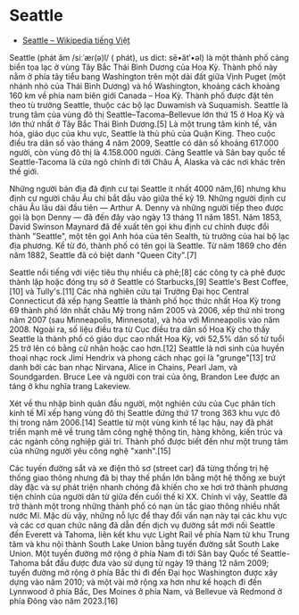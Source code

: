 # Seattle

- [Seattle – Wikipedia tiếng Việt](https://vi.wikipedia.org/wiki/Seattle)

Seattle (phát âm /siːˈæɾ(ə)l/ ( phát), us dict: sē•ăt′•əl) là một thành phố cảng biển tọa lạc ở vùng Tây Bắc Thái Bình Dương của Hoa Kỳ. Thành phố này nằm ở phía tây tiểu bang Washington trên một dải đất giữa Vịnh Puget (một nhánh nhỏ của Thái Bình Dương) và hồ Washington, khoảng cách khoảng 160 km về phía nam biên giới Canada – Hoa Kỳ. Thành phố được đặt tên theo tù trưởng Seattle, thuộc các bộ lạc Duwamish và Suquamish. Seattle là trung tâm của vùng đô thị Seattle–Tacoma–Bellevue lớn thứ 15 ở Hoa Kỳ và lớn thứ nhất ở Tây Bắc Thái Bình Dương.[5] Là một trung tâm kinh tế, văn hóa, giáo dục của khu vực, Seattle là thủ phủ của Quận King. Theo cuộc điều tra dân số vào tháng 4 năm 2009, Seattle có dân số khoảng 617.000 người, còn vùng đô thị là 4.158.000 người. Cảng Seattle và Sân bay quốc tế Seattle-Tacoma là cửa ngõ chính đi tới Châu Á, Alaska và các nơi khác trên thế giới.

Những người bản địa đã định cư tại Seattle ít nhất 4000 năm,[6] nhưng khu định cư người châu Âu chỉ bắt đầu vào giữa thế kỷ 19. Những người định cư châu Âu lâu dài đầu tiên — Arthur A. Denny và những người tiếp theo được gọi là bọn Denny — đã đến đây vào ngày 13 tháng 11 năm 1851. Năm 1853, David Swinson Maynard đã đề xuất tên gọi khu định cư chính được đổi thành "Seattle", một tên gọi Anh hóa của tên Sealth, tù trưởng của hai bộ lạc địa phương. Kể từ đó, thành phố có tên gọi là Seattle. Từ năm 1869 cho đến năm 1882, Seattle đã có biệt danh "Queen City".[7]

Seattle nổi tiếng với việc tiêu thụ nhiều cà phê;[8] các công ty cà phê được thành lập hoặc đóng trụ sở ở Seattle có Starbucks,[9] Seattle's Best Coffee,[10] và Tully's.[11] Các nhà nghiên cứu tại Trường Đại học Central Connecticut đã xếp hạng Seattle là thành phố học thức nhất Hoa Kỳ trong 69 thành phố lớn nhất châu Mỹ trong năm 2005 và 2006, xếp thứ nhì trong năm 2007 (sau Minneapolis, Minnesota), và hòa với Minneapolis vào năm 2008. Ngoài ra, số liệu điều tra từ Cục điều tra dân số Hoa Kỳ cho thấy Seattle là thành phố có giáo dục cao nhất Hoa Kỳ, với 52,5% dân số từ tuổi 25 trở lên có bằng cử nhân hoặc cao hơn.[12] Seattle là nơi sinh của huyền thoại nhạc rock Jimi Hendrix và phong cách nhạc gọi là "grunge"[13] trứ danh bởi các ban nhạc Nirvana, Alice in Chains, Pearl Jam, và Soundgarden. Bruce Lee và người con trai của ông, Brandon Lee được an táng ở khu nghĩa trang Lakeview.

Xét về thu nhập bình quân đầu người, một nghiên cứu của Cục phân tích kinh tế Mĩ xếp hạng vùng đô thị Seattle đứng thứ 17 trong 363 khu vực đô thị trong năm 2006.[14] Seattle từ một vùng kinh tế lạc hậu, nay đã phát triển mạnh mẽ về trung tâm công nghệ thông tin, hàng không, kiến trúc và các ngành công nghiệp giải trí. Thành phố được biết đến như một trung tâm của những người yêu công nghệ "xanh".[15]

Các tuyến đường sắt và xe điện thô sơ (street car) đã từng thống trị hệ thống giao thông nhưng đã bị thay thế phần lớn bằng một hệ thống xe buýt dày đặc và sự phát triện nhanh chóng đã khiến cho xe hơi trở thành phương tiện chính của người dân từ giữa đến cuối thế kỉ XX. Chính vì vậy, Seattle đã trở thành một trong những thành phố có nạn ùn tắc giao thông nhiều nhất nước Mĩ. Mặc dù vậy, những nỗ lực để thay đổi vấn nạn này tại các khu vực và các cơ quan chức năng đã dẫn đến dịch vụ đường sắt mới nối Seattle đến Everett và Tahoma, liên kết khu vực Light Rail về phía Nam từ khu Trung tâm và khu nội thành South Lake Union bằng tuyến đường sắt South Lake Union. Một tuyến đường mở rộng ở phía Nam đi tới Sân bay Quốc tế Seattle-Tahoma bắt đầu được đưa vào sử dụng từ ngày 19 tháng 12 năm 2009; tuyến đường mở rộng ở phía Bắc thì đi đến Đại học Washington được xây dựng vào năm 2010; và một vài mở rộng xa hơn như kế hoạch đi đến Lynnwood ở phía Bắc, Des Moines ở phía Nam, và Bellevue và Redmond ở phía Đông vào năm 2023.[16]

<!---
codetypo:ignore Tahoma Lynnwood Des Moines Lakeview Soundgarden Jimi Tully's Sealth Swinson Duwamish Suquamish
codetypo:ignore siːˈæɾ
-->
